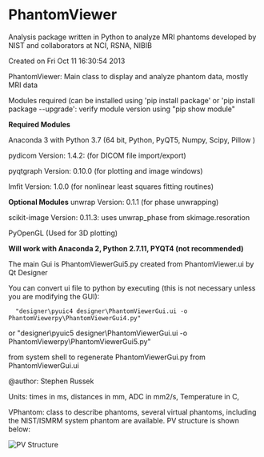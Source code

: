 # PhantomViewer
Analysis package written in Python to analyze MRI phantoms developed by NIST and collaborators at NCI, RSNA, NIBIB

Created on Fri Oct 11 16:30:54 2013

PhantomViewer: Main class to display and analyze phantom data, mostly MRI data

Modules required (can be installed using 'pip install package' or  'pip install package --upgrade':
verify module version using "pip show module"

**Required Modules**

   Anaconda 3 with Python 3.7    (64 bit, Python, PyQT5, Numpy, Scipy, Pillow )
   
   pydicom Version: 1.4.2:       (for DICOM file import/export)
   
   pyqtgraph Version: 0.10.0     (for plotting and image windows)
   
   lmfit Version: 1.0.0          (for nonlinear least squares fitting routines)
   
 **Optional Modules**
   unwrap Version: 0.1.1        (for phase unwrapping)
   
   scikit-image  Version: 0.11.3: uses unwrap_phase from skimage.resoration
   
   PyOpenGL                      (Used for 3D plotting)
   

**Will work with Anaconda 2, Python 2.7.11, PYQT4 (not recommended)**

The main Gui is PhantomViewerGui5.py created from PhantomViewer.ui by Qt Designer

  You can convert ui file to python by executing (this is not necessary unless you are modifying the GUI):
  
      "designer\pyuic4 designer\PhantomViewerGui.ui -o PhantomViewerpy\PhantomViewerGui4.py"
      
  or  "designer\pyuic5 designer\PhantomViewerGui.ui -o PhantomViewerpy\PhantomViewerGui5.py"
  
  from system shell to regenerate PhantomViewerGui.py from PhantomViewerGui.ui
  
@author: Stephen Russek

Units: times in ms, distances in mm, ADC in mm2/s, Temperature in C,

VPhantom: class to describe phantoms, several virtual phantoms, including the NIST/ISMRM system phantom are available.
PV structure is shown below:

![PV Structure](https://github.com/StephenRussek/PhantomViewerNew/blob/master/icons/PVstructure.jpg)

